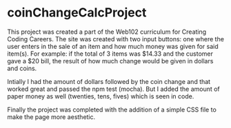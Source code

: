 # coinChangeCalcProject

This project was created a part of the Web102 curriculum for Creating Coding Careers. The site was created with two input buttons: one where the user enters in the sale of an item and how much money was given for said item(s).
For example: if the total of 3 items was $14.33 and the customer gave a $20 bill, the result of how much change would be given in dollars and coins.

Intially I had the amount of dollars followed by the coin change and that worked great and passed the npm test (mocha). But I added the amount of paper money as well (twenties, tens, fives) which is seen in code.

Finally the project was completed with the addition of a simple CSS file to make the page more aesthetic.
